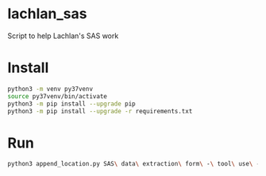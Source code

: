 # lachlan_sas
Script to help Lachlan's SAS work

# Install
```bash
python3 -m venv py37venv
source py37venv/bin/activate
python3 -m pip install --upgrade pip
python3 -m pip install --upgrade -r requirements.txt 
```

# Run
```bash
python3 append_location.py SAS\ data\ extraction\ form\ -\ tool\ use\ -\ Sheet1.csv 4 'A.....g' SAS\ data\ extraction\ form\ -\ tool\ use\ -\ Sheet1.extra.csv 
```
